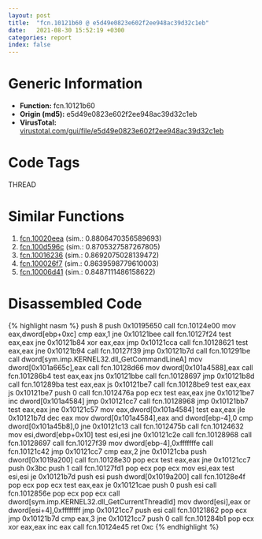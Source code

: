 ```yaml
---
layout: post
title:  "fcn.10121b60 @ e5d49e0823e602f2ee948ac39d32c1eb"
date:   2021-08-30 15:52:19 +0300
categories: report
index: false
---
```


# Generic Information
- **Function:** fcn.10121b60
- **Origin (md5):** e5d49e0823e602f2ee948ac39d32c1eb
- **VirusTotal:** [virustotal.com/gui/file/e5d49e0823e602f2ee948ac39d32c1eb][virustotal_ref]

# Code Tags
<span class="tag" id="THREAD">THREAD</span>


# Similar Functions

1. [fcn.10020eea][similar_1_ref] (sim.: 0.8806470356589693)
2. [fcn.100d596c][similar_2_ref] (sim.: 0.8705327587267805)
3. [fcn.10016236][similar_3_ref] (sim.: 0.8692075028139472)
4. [fcn.100026f7][similar_4_ref] (sim.: 0.8639598779610003)
5. [fcn.10006d41][similar_5_ref] (sim.: 0.8487111486158622)


# Disassembled Code

{% highlight nasm %}
push 8
push 0x10195650
call fcn.10124e00
mov eax,dword[ebp+0xc]
cmp eax,1
jne 0x10121bee
call fcn.10127f24
test eax,eax
jne 0x10121b84
xor eax,eax
jmp 0x10121cca
call fcn.10128621
test eax,eax
jne 0x10121b94
call fcn.10127f39
jmp 0x10121b7d
call fcn.101291be
call dword[sym.imp.KERNEL32.dll_GetCommandLineA]
mov dword[0x101a665c],eax
call fcn.10128d66
mov dword[0x101a4588],eax
call fcn.101286b4
test eax,eax
jns 0x10121bbe
call fcn.10128697
jmp 0x10121b8d
call fcn.101289ba
test eax,eax
js 0x10121be7
call fcn.10128be9
test eax,eax
js 0x10121be7
push 0
call fcn.1012476a
pop ecx
test eax,eax
jne 0x10121be7
inc dword[0x101a4584]
jmp 0x10121cc7
call fcn.10128968
jmp 0x10121bb7
test eax,eax
jne 0x10121c57
mov eax,dword[0x101a4584]
test eax,eax
jle 0x10121b7d
dec eax
mov dword[0x101a4584],eax
and dword[ebp-4],0
cmp dword[0x101a45b8],0
jne 0x10121c13
call fcn.1012475b
call fcn.10124632
mov esi,dword[ebp+0x10]
test esi,esi
jne 0x10121c2e
call fcn.10128968
call fcn.10128697
call fcn.10127f39
mov dword[ebp-4],0xfffffffe
call fcn.10121c42
jmp 0x10121cc7
cmp eax,2
jne 0x10121cba
push dword[0x1019a200]
call fcn.10128e30
pop ecx
test eax,eax
jne 0x10121cc7
push 0x3bc
push 1
call fcn.10127fd1
pop ecx
pop ecx
mov esi,eax
test esi,esi
je 0x10121b7d
push esi
push dword[0x1019a200]
call fcn.10128e4f
pop ecx
pop ecx
test eax,eax
je 0x10121cae
push 0
push esi
call fcn.1012856e
pop ecx
pop ecx
call dword[sym.imp.KERNEL32.dll_GetCurrentThreadId]
mov dword[esi],eax
or dword[esi+4],0xffffffff
jmp 0x10121cc7
push esi
call fcn.10121862
pop ecx
jmp 0x10121b7d
cmp eax,3
jne 0x10121cc7
push 0
call fcn.101284b1
pop ecx
xor eax,eax
inc eax
call fcn.10124e45
ret 0xc
{% endhighlight %}


[similar_1_ref]: /report/fcn.10020eea@3785b40cea34bd176ce2c160dcf987f8
[similar_2_ref]: /report/fcn.100d596c@a0ac129ff3ea4c0dfa9529c259a9502c
[similar_3_ref]: /report/fcn.10016236@01917ef1a6330a4695a0deaf2b7bc13a
[similar_4_ref]: /report/fcn.100026f7@b9edf77857f539db509c59673523150a
[similar_5_ref]: /report/fcn.10006d41@090dc3a8da6aa33c667b678303e4bdd6
[virustotal_ref]: https://www.virustotal.com/gui/file/e5d49e0823e602f2ee948ac39d32c1eb